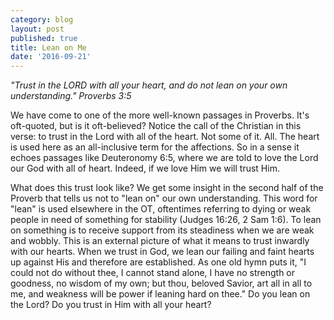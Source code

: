 ```yaml
---
category: blog
layout: post
published: true
title: Lean on Me
date: '2016-09-21'
---
```

_"Trust in the LORD with all your heart, and do not lean on your own understanding." Proverbs 3:5_

We have come to one of the more well-known passages in Proverbs. It's oft-quoted, but is it oft-believed? Notice the call of the Christian in this verse: to trust in the Lord with all of the heart. Not some of it. All. The heart is used here as an all-inclusive term for the affections. So in a sense it echoes passages like Deuteronomy 6:5, where we are told to love the Lord our God with all of heart. Indeed, if we love Him we will trust Him.

What does this trust look like? We get some insight in the second half of the Proverb that tells us not to "lean on" our own understanding. This word for "lean" is used elsewhere in the OT, oftentimes referring to dying or weak people in need of something for stability (Judges 16:26, 2 Sam 1:6). To lean on something is to receive support from its steadiness when we are weak and wobbly. This is an external picture of what it means to trust inwardly with our hearts. When we trust in God, we lean our failing and faint hearts up against His and therefore are established. As one old hymn puts it, "I could not do without thee, I cannot stand alone, I have no strength or goodness, no wisdom of my own; but thou, beloved Savior, art all in all to me, and weakness will be power if leaning hard on thee." Do you lean on the Lord? Do you trust in Him with all your heart? 
